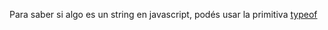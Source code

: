 Para saber si algo es un string en javascript, podés usar la primitiva [typeof](https://developer.mozilla.org/es/docs/Web/JavaScript/Referencia/Operadores/typeof)